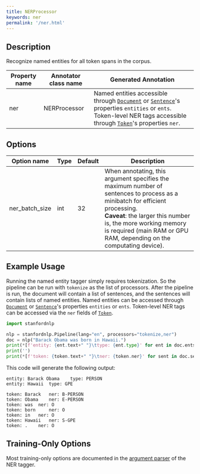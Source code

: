 ```yaml
---
title: NERProcessor 
keywords: ner
permalink: '/ner.html'
---
```


## Description

Recognize named entities for all token spans in the corpus.

| Property name | Annotator class name | Generated Annotation |
| --- | --- | --- |
| ner | NERProcessor | Named entities accessible through [`Document`](data_objects.md#document) or [`Sentence`](data_objects.md#sentence)'s properties `entities` or `ents`. Token-level NER tags accessible through [`Token`](data_objects.md#token)'s properties `ner`. |

## Options

| Option name | Type | Default | Description |
| --- | --- | --- | --- |
| ner_batch_size | int | 32 | When annotating, this argument specifies the maximum number of sentences to process as a minibatch for efficient processing. <br>**Caveat**: the larger this number is, the more working memory is required (main RAM or GPU RAM, depending on the computating device). |


## Example Usage

Running the named entity tagger simply requires tokenization.  So the pipeline
can be run with `tokenize` as the list of processors.  After the pipeline is run, the document will 
contain a list of sentences, and the sentences will contain lists of named entities. 
Named entities can be accessed through [`Document`](data_objects.md#document) or [`Sentence`](data_objects.md#sentence)'s properties `entities` or `ents`.
Token-level NER tags can be accessed via the `ner` fields of [`Token`](data_objects.md#token).

```python
import stanfordnlp

nlp = stanfordnlp.Pipeline(lang="en", processors="tokenize,ner")
doc = nlp("Barack Obama was born in Hawaii.")
print(*[f'entity: {ent.text+" "}\ttype: {ent.type}' for ent in doc.ents], sep='\n')
print('')
print(*[f'token: {token.text+" "}\tner: {token.ner}' for sent in doc.sentences for token in sent.tokens], sep='\n')
```

This code will generate the following output:

```
entity: Barack Obama 	type: PERSON
entity: Hawaii 	type: GPE
```

```
token: Barack 	ner: B-PERSON
token: Obama 	ner: E-PERSON
token: was 	ner: O
token: born 	ner: O
token: in 	ner: O
token: Hawaii 	ner: S-GPE
token: . 	ner: O
```

## Training-Only Options

Most training-only options are documented in the [argument parser](https://github.com/stanfordnlp/stanfordnlp/blob/master/stanfordnlp/models/ner_tagger.py#L32) of the NER tagger.